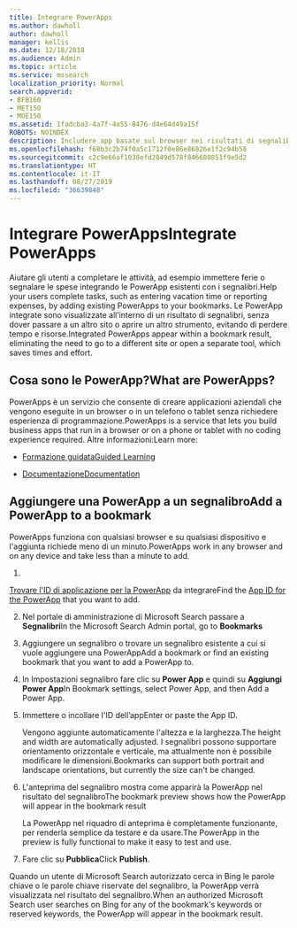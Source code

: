 ```yaml
---
title: Integrare PowerApps
ms.author: dawholl
author: dawholl
manager: kellis
ms.date: 12/18/2018
ms.audience: Admin
ms.topic: article
ms.service: mssearch
localization_priority: Normal
search.appverid:
- BFB160
- MET150
- MOE150
ms.assetid: 1fadcba3-4a7f-4a55-8476-d4e64d49a15f
ROBOTS: NOINDEX
description: Includere app basate sul browser nei risultati di segnalibri per Microsoft Search
ms.openlocfilehash: f68b3c2b74f0a5c1712f0e86e86826e1f2c94b58
ms.sourcegitcommit: c2c9e66af1038efd2849d578f846680851f9e5d2
ms.translationtype: HT
ms.contentlocale: it-IT
ms.lasthandoff: 08/27/2019
ms.locfileid: "36639848"
---
```

# <a name="integrate-powerapps"></a><span data-ttu-id="d9fba-103">Integrare PowerApps</span><span class="sxs-lookup"><span data-stu-id="d9fba-103">Integrate PowerApps</span></span>
   
<span data-ttu-id="d9fba-104">Aiutare gli utenti a completare le attività, ad esempio immettere ferie o segnalare le spese integrando le PowerApp esistenti con i segnalibri.</span><span class="sxs-lookup"><span data-stu-id="d9fba-104">Help your users complete tasks, such as entering vacation time or reporting expenses, by adding existing PowerApps to your bookmarks.</span></span> <span data-ttu-id="d9fba-105">Le PowerApp integrate sono visualizzate all’interno di un risultato di segnalibri, senza dover passare a un altro sito o aprire un altro strumento, evitando di perdere tempo e risorse.</span><span class="sxs-lookup"><span data-stu-id="d9fba-105">Integrated PowerApps appear within a bookmark result, eliminating the need to go to a different site or open a separate tool, which saves times and effort.</span></span>
  
## <a name="what-are-powerapps"></a><span data-ttu-id="d9fba-106">Cosa sono le PowerApp?</span><span class="sxs-lookup"><span data-stu-id="d9fba-106">What are PowerApps?</span></span>

<span data-ttu-id="d9fba-107">PowerApps è un servizio che consente di creare applicazioni aziendali che vengono eseguite in un browser o in un telefono o tablet senza richiedere esperienza di programmazione.</span><span class="sxs-lookup"><span data-stu-id="d9fba-107">PowerApps is a service that lets you build business apps that run in a browser or on a phone or tablet with no coding experience required.</span></span> <span data-ttu-id="d9fba-108">Altre informazioni:</span><span class="sxs-lookup"><span data-stu-id="d9fba-108">Learn more:</span></span>
  
- [<span data-ttu-id="d9fba-109">Formazione guidata</span><span class="sxs-lookup"><span data-stu-id="d9fba-109">Guided Learning</span></span>](https://docs.microsoft.com/learn/browse/?products=powerapps)
    
- [<span data-ttu-id="d9fba-110">Documentazione</span><span class="sxs-lookup"><span data-stu-id="d9fba-110">Documentation</span></span>](https://docs.microsoft.com/powerapps/)
    
## <a name="add-a-powerapp-to-a-bookmark"></a><span data-ttu-id="d9fba-111">Aggiungere una PowerApp a un segnalibro</span><span class="sxs-lookup"><span data-stu-id="d9fba-111">Add a PowerApp to a bookmark</span></span>

<span data-ttu-id="d9fba-112">PowerApps funziona con qualsiasi browser e su qualsiasi dispositivo e l'aggiunta richiede meno di un minuto.</span><span class="sxs-lookup"><span data-stu-id="d9fba-112">PowerApps work in any browser and on any device and take less than a minute to add.</span></span>
  
1. <span data-ttu-id="d9fba-113">
  [Trovare l'ID di applicazione per la PowerApp](https://docs.microsoft.com/it-IT/powerapps/maker/canvas-apps/get-sessionid#get-an-app-id) da integrare</span><span class="sxs-lookup"><span data-stu-id="d9fba-113">Find the [App ID for the PowerApp](https://docs.microsoft.com/en-us/powerapps/maker/canvas-apps/get-sessionid#get-an-app-id) that you want to add.</span></span> 
    
2. <span data-ttu-id="d9fba-114">Nel portale di amministrazione di Microsoft Search passare a **Segnalibri**</span><span class="sxs-lookup"><span data-stu-id="d9fba-114">In the Microsoft Search Admin portal, go to **Bookmarks**</span></span>
    
3. <span data-ttu-id="d9fba-115">Aggiungere un segnalibro o trovare un segnalibro esistente a cui si vuole aggiungere una PowerApp</span><span class="sxs-lookup"><span data-stu-id="d9fba-115">Add a bookmark or find an existing bookmark that you want to add a PowerApp to.</span></span>
    
4. <span data-ttu-id="d9fba-116">In Impostazioni segnalibro fare clic su **Power App** e quindi su **Aggiungi Power App**</span><span class="sxs-lookup"><span data-stu-id="d9fba-116">In Bookmark settings, select Power App, and then Add a Power App.</span></span>
    
5. <span data-ttu-id="d9fba-117">Immettere o incollare l'ID dell’app</span><span class="sxs-lookup"><span data-stu-id="d9fba-117">Enter or paste the App ID.</span></span>
    
    <span data-ttu-id="d9fba-118">Vengono aggiunte automaticamente l'altezza e la larghezza.</span><span class="sxs-lookup"><span data-stu-id="d9fba-118">The height and width are automatically adjusted.</span></span> <span data-ttu-id="d9fba-119">I segnalibri possono supportare orientamento orizzontale e verticale, ma attualmente non è possibile modificare le dimensioni.</span><span class="sxs-lookup"><span data-stu-id="d9fba-119">Bookmarks can support both portrait and landscape orientations, but currently the size can't be changed.</span></span>
    
6. <span data-ttu-id="d9fba-120">L'anteprima del segnalibro mostra come apparirà la PowerApp nel risultato del segnalibro</span><span class="sxs-lookup"><span data-stu-id="d9fba-120">The bookmark preview shows how the PowerApp will appear in the bookmark result</span></span>
    
    <span data-ttu-id="d9fba-121">La PowerApp nel riquadro di anteprima è completamente funzionante, per renderla semplice da testare e da usare.</span><span class="sxs-lookup"><span data-stu-id="d9fba-121">The PowerApp in the preview is fully functional to make it easy to test and use.</span></span>
    
7. <span data-ttu-id="d9fba-122">Fare clic su **Pubblica**</span><span class="sxs-lookup"><span data-stu-id="d9fba-122">Click **Publish**.</span></span>
    
<span data-ttu-id="d9fba-123">Quando un utente di Microsoft Search autorizzato cerca in Bing le parole chiave o le parole chiave riservate del segnalibro, la PowerApp verrà visualizzata nel risultato del segnalibro.</span><span class="sxs-lookup"><span data-stu-id="d9fba-123">When an authorized Microsoft Search user searches on Bing for any of the bookmark's keywords or reserved keywords, the PowerApp will appear in the bookmark result.</span></span>
